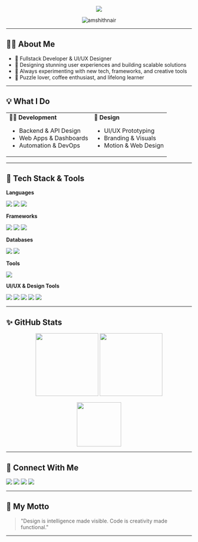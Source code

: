 <!-- GitHub Profile README for amshithnair -->

<p align="center">
  <img src="https://readme-typing-svg.demolab.com?font=Fira+Code&size=32&duration=3000&pause=500&color=F75C7E&center=true&vCenter=true&width=440&lines=Hi+%F0%9F%91%8B%2C+I'm+Amshith+Nair;Developer+%7C+Designer+%7C+Tech+Enthusiast;Welcome+to+my+GitHub+Profile!" />
</p>

<p align="center">
  <img src="https://komarev.com/ghpvc/?username=amshithnair&label=Profile%20views&color=0e75b6&style=flat" alt="amshithnair" />
</p>

---

## 🧑‍💻 About Me

- 💼 Fullstack Developer & UI/UX Designer
- 🎨 Designing stunning user experiences and building scalable solutions
- 🚀 Always experimenting with new tech, frameworks, and creative tools
- 🧩 Puzzle lover, coffee enthusiast, and lifelong learner

---

## 💡 What I Do

<table>
  <tr>
    <td><b>👨‍💻 Development</b><br>
      <ul>
        <li>Backend & API Design</li>
        <li>Web Apps & Dashboards</li>
        <li>Automation & DevOps</li>
      </ul>
    </td>
    <td><b>🎨 Design</b><br>
      <ul>
        <li>UI/UX Prototyping</li>
        <li>Branding & Visuals</li>
        <li>Motion & Web Design</li>
      </ul>
    </td>
  </tr>
</table>

---

## 🌈 Tech Stack & Tools

**Languages**
<p>
  <img src="https://img.shields.io/badge/Python-3776AB?style=for-the-badge&logo=python&logoColor=white" />
  <img src="https://img.shields.io/badge/Javascript-F7DF1E?style=for-the-badge&logo=javascript&logoColor=black" />
  <img src="https://img.shields.io/badge/Go-00ADD8?style=for-the-badge&logo=go&logoColor=white" />
</p>

**Frameworks**
<p>
  <img src="https://img.shields.io/badge/FastAPI-009688?style=for-the-badge&logo=fastapi&logoColor=white" />
  <img src="https://img.shields.io/badge/Node.js-339933?style=for-the-badge&logo=node.js&logoColor=white" />
  <img src="https://img.shields.io/badge/Next.js-000?style=for-the-badge&logo=next.js&logoColor=white" />
</p>

**Databases**
<p>
  <img src="https://img.shields.io/badge/MySQL-4479A1?style=for-the-badge&logo=mysql&logoColor=white" />
  <img src="https://img.shields.io/badge/PostgreSQL-336791?style=for-the-badge&logo=postgresql&logoColor=white" />
</p>

**Tools**
<p>
  <img src="https://img.shields.io/badge/Docker-2496ED?style=for-the-badge&logo=docker&logoColor=white" />
</p>

**UI/UX & Design Tools**
<p>
  <img src="https://img.shields.io/badge/Figma-F24E1E?style=for-the-badge&logo=figma&logoColor=white" />
  <img src="https://img.shields.io/badge/Framer-0055FF?style=for-the-badge&logo=framer&logoColor=white" />
  <img src="https://img.shields.io/badge/Elementor-92003B?style=for-the-badge&logo=elementor&logoColor=white" />
  <img src="https://img.shields.io/badge/Canva-00C4CC?style=for-the-badge&logo=canva&logoColor=white" />
  <img src="https://img.shields.io/badge/Kittl-5B21B6?style=for-the-badge" />
</p>

---

## ✨ GitHub Stats

<p align="center">
  <img src="https://github-readme-stats.vercel.app/api?username=amshithnair&show_icons=true&theme=tokyonight" height="170" />
  <img src="https://github-readme-streak-stats.herokuapp.com/?user=amshithnair&theme=tokyonight" height="170" />
</p>
<p align="center">
  <img src="https://github-readme-stats.vercel.app/api/top-langs/?username=amshithnair&layout=compact&theme=tokyonight" height="120" />
</p>

---

## 🔗 Connect With Me

<p align="left">
  <a href="mailto:amshithnair@gmail.com"><img src="https://img.shields.io/badge/Gmail-D14836?style=for-the-badge&logo=gmail&logoColor=white"></a>
  <a href="https://www.linkedin.com/in/amshithnair" target="_blank"><img src="https://img.shields.io/badge/LinkedIn-0077B5?style=for-the-badge&logo=linkedin&logoColor=white"></a>
  <a href="https://instagram.com/amshithnair" target="_blank"><img src="https://img.shields.io/badge/Instagram-E4405F?style=for-the-badge&logo=instagram&logoColor=white"></a>
  <a href="https://x.com/amshithnair" target="_blank"><img src="https://img.shields.io/badge/X-000000?style=for-the-badge&logo=twitter&logoColor=white"></a>
</p>

---

## 🎯 My Motto

> "Design is intelligence made visible. Code is creativity made functional."

---

<!--
✨ Check out my featured projects below or scroll through my pinned repos!
🌟 Always open to collaboration and new opportunities.
-->
